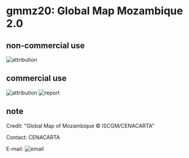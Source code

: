 # gmmz20: Global Map Mozambique 2.0
## non-commercial use
![attribution](https://globalmaps.github.io/globalmaps/attribution.png)
## commercial use
![attribution](https://globalmaps.github.io/globalmaps/attribution.png)  ![report](https://globalmaps.github.io/globalmaps/report.png)

## note
Credit: "Global Map of Mozambique © ISCGM/CENACARTA" 

Contact: CENACARTA 

E-mail: ![email](https://www.iscgm.org/gmd/images/email/mozambique.png)
